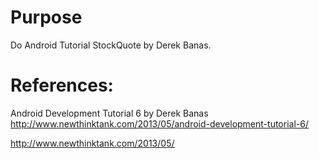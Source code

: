# Purpose
Do Android Tutorial StockQuote by Derek Banas.

# References:
Android Development Tutorial 6 by Derek Banas  
http://www.newthinktank.com/2013/05/android-development-tutorial-6/
  
http://www.newthinktank.com/2013/05/

